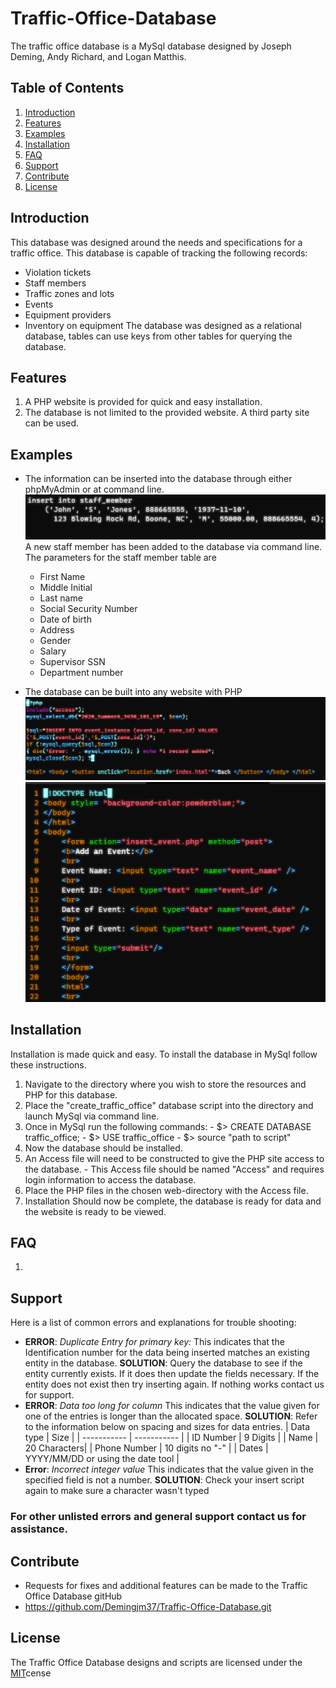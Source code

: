 # Traffic-Office-Database
The traffic office database is a MySql database designed by Joseph Deming, Andy Richard, and Logan Matthis.

## **Table of Contents**
1. [Introduction](#Introduction)
2. [Features](#Features)
3. [Examples](#Examples)
4. [Installation](#Installation)
5. [FAQ](#FAQ)
6. [Support](#Support)
7. [Contribute](#Contribute)
8. [License](#License)

## Introduction
This database was designed around the needs and specifications for a traffic office. This database is capable of tracking
the following records:
- Violation tickets
- Staff members
- Traffic zones and lots
- Events
- Equipment providers
- Inventory on equipment
The database was designed as a relational database, tables can use keys from other tables for querying the database.

## Features
1. A PHP website is provided for quick and easy installation.
2. The database is not limited to the provided website. A third party site can be used.

## Examples
- The information can be inserted into the database through either phpMyAdmin or at command line.
  ![Insert Example](images/insert.png)
  A new staff member has been added to the database via command line.
  The parameters for the staff member table are
  - First Name 
  - Middle Initial
  - Last name
  - Social Security Number
  - Date of birth
  - Address
  - Gender
  - Salary
  - Supervisor SSN
  - Department number

- The database can be built into any website with PHP
  ![Website Example](images/website.png)
  ![Website Example2](images/website2.png)

## Installation
   Installation is made quick and easy. To install the database in MySql follow these instructions.
   1. Navigate to the directory where you wish to store the resources and PHP for this database.
   2. Place the "create_traffic_office" database script into the directory and launch MySql via command line.
   3. Once in MySql run the following commands: 
    - $> CREATE DATABASE traffic_office;
    - $> USE traffic_office
    - $> source "path to script"
  4. Now the database should be installed.
  5. An Access file will need to be constructed to give the PHP site access to the database.
    - This Access file should be named "Access" and requires login information to access the database.
  6. Place the PHP files in the chosen web-directory with the Access file. 
  7. Installation Should now be complete, the database is ready for data and the website is ready to be viewed.

## FAQ
  1. 
  
## Support
  Here is a list of common errors and explanations for trouble shooting:
  - **ERROR**: *Duplicate Entry for primary key:*
           This indicates that the Identification number for the data being inserted matches an existing entity in the database.
           **SOLUTION**: Query the database to see if the entity currently exists. If it does then update the fields necessary.
           If the entity does not exist then try inserting again. If nothing works contact us for support.
  - **ERROR**: *Data too long for column* 
           This indicates that the value given for one of the entries is longer than the allocated space.
           **SOLUTION**: Refer to the information below on spacing and sizes for data entries.
           | Data type | Size |
           | ----------- | ----------- | 
           | ID Number | 9 Digits |
           | Name | 20 Characters|
           | Phone Number | 10 digits no "-" |
           | Dates | YYYY/MM/DD or using the date tool |
  - **Error**: *Incorrect integer value*
           This indicates that the value given in the specified field is not a number.
           **SOLUTION**: Check your insert script again to make sure a character wasn't typed
           
  ### For other unlisted errors and general support contact us for assistance.
  
## Contribute
  - Requests for fixes and additional features can be made to the Traffic Office Database gitHub
  - https://github.com/Demingjm37/Traffic-Office-Database.git
## License
  The Traffic Office Database designs and scripts are licensed under the [MIT](https://github.com/Demingjm37/Traffic-Office-Database/blob/main/LICENSE)cense
  
   
